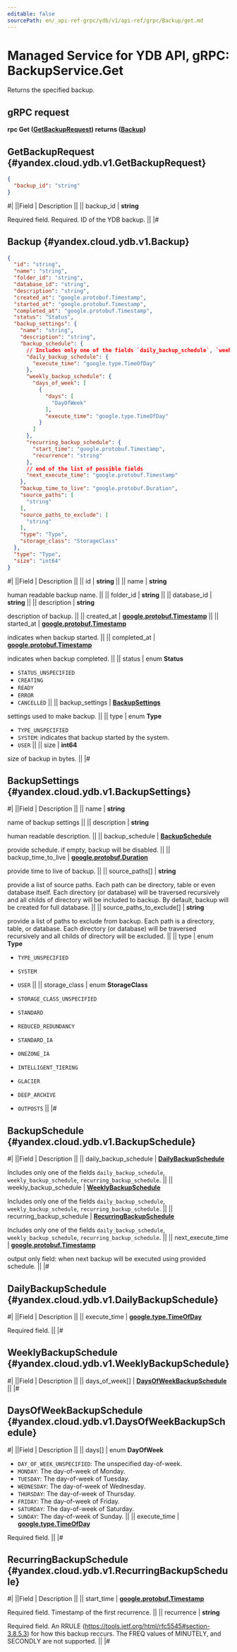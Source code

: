 ```yaml
---
editable: false
sourcePath: en/_api-ref-grpc/ydb/v1/api-ref/grpc/Backup/get.md
---
```


# Managed Service for YDB API, gRPC: BackupService.Get

Returns the specified backup.

## gRPC request

**rpc Get ([GetBackupRequest](#yandex.cloud.ydb.v1.GetBackupRequest)) returns ([Backup](#yandex.cloud.ydb.v1.Backup))**

## GetBackupRequest {#yandex.cloud.ydb.v1.GetBackupRequest}

```json
{
  "backup_id": "string"
}
```

#|
||Field | Description ||
|| backup_id | **string**

Required field. Required. ID of the YDB backup. ||
|#

## Backup {#yandex.cloud.ydb.v1.Backup}

```json
{
  "id": "string",
  "name": "string",
  "folder_id": "string",
  "database_id": "string",
  "description": "string",
  "created_at": "google.protobuf.Timestamp",
  "started_at": "google.protobuf.Timestamp",
  "completed_at": "google.protobuf.Timestamp",
  "status": "Status",
  "backup_settings": {
    "name": "string",
    "description": "string",
    "backup_schedule": {
      // Includes only one of the fields `daily_backup_schedule`, `weekly_backup_schedule`, `recurring_backup_schedule`
      "daily_backup_schedule": {
        "execute_time": "google.type.TimeOfDay"
      },
      "weekly_backup_schedule": {
        "days_of_week": [
          {
            "days": [
              "DayOfWeek"
            ],
            "execute_time": "google.type.TimeOfDay"
          }
        ]
      },
      "recurring_backup_schedule": {
        "start_time": "google.protobuf.Timestamp",
        "recurrence": "string"
      },
      // end of the list of possible fields
      "next_execute_time": "google.protobuf.Timestamp"
    },
    "backup_time_to_live": "google.protobuf.Duration",
    "source_paths": [
      "string"
    ],
    "source_paths_to_exclude": [
      "string"
    ],
    "type": "Type",
    "storage_class": "StorageClass"
  },
  "type": "Type",
  "size": "int64"
}
```

#|
||Field | Description ||
|| id | **string** ||
|| name | **string**

human readable backup name. ||
|| folder_id | **string** ||
|| database_id | **string** ||
|| description | **string**

description of backup. ||
|| created_at | **[google.protobuf.Timestamp](https://developers.google.com/protocol-buffers/docs/reference/google.protobuf#timestamp)** ||
|| started_at | **[google.protobuf.Timestamp](https://developers.google.com/protocol-buffers/docs/reference/google.protobuf#timestamp)**

indicates when backup started. ||
|| completed_at | **[google.protobuf.Timestamp](https://developers.google.com/protocol-buffers/docs/reference/google.protobuf#timestamp)**

indicates when backup completed. ||
|| status | enum **Status**

- `STATUS_UNSPECIFIED`
- `CREATING`
- `READY`
- `ERROR`
- `CANCELLED` ||
|| backup_settings | **[BackupSettings](#yandex.cloud.ydb.v1.BackupSettings)**

settings used to make backup. ||
|| type | enum **Type**

- `TYPE_UNSPECIFIED`
- `SYSTEM`: indicates that backup started by the system.
- `USER` ||
|| size | **int64**

size of backup in bytes. ||
|#

## BackupSettings {#yandex.cloud.ydb.v1.BackupSettings}

#|
||Field | Description ||
|| name | **string**

name of backup settings ||
|| description | **string**

human readable description. ||
|| backup_schedule | **[BackupSchedule](#yandex.cloud.ydb.v1.BackupSchedule)**

provide schedule. if empty, backup will be disabled. ||
|| backup_time_to_live | **[google.protobuf.Duration](https://developers.google.com/protocol-buffers/docs/reference/csharp/class/google/protobuf/well-known-types/duration)**

provide time to live of backup. ||
|| source_paths[] | **string**

provide a list of source paths. Each path can be directory, table or even database itself.
Each directory (or database) will be traversed recursively and all childs of directory will be included to backup.
By default, backup will be created for full database. ||
|| source_paths_to_exclude[] | **string**

provide a list of paths to exclude from backup.
Each path is a directory, table, or database.
Each directory (or database) will be traversed recursively and all childs of directory will be excluded. ||
|| type | enum **Type**

- `TYPE_UNSPECIFIED`
- `SYSTEM`
- `USER` ||
|| storage_class | enum **StorageClass**

- `STORAGE_CLASS_UNSPECIFIED`
- `STANDARD`
- `REDUCED_REDUNDANCY`
- `STANDARD_IA`
- `ONEZONE_IA`
- `INTELLIGENT_TIERING`
- `GLACIER`
- `DEEP_ARCHIVE`
- `OUTPOSTS` ||
|#

## BackupSchedule {#yandex.cloud.ydb.v1.BackupSchedule}

#|
||Field | Description ||
|| daily_backup_schedule | **[DailyBackupSchedule](#yandex.cloud.ydb.v1.DailyBackupSchedule)**

Includes only one of the fields `daily_backup_schedule`, `weekly_backup_schedule`, `recurring_backup_schedule`. ||
|| weekly_backup_schedule | **[WeeklyBackupSchedule](#yandex.cloud.ydb.v1.WeeklyBackupSchedule)**

Includes only one of the fields `daily_backup_schedule`, `weekly_backup_schedule`, `recurring_backup_schedule`. ||
|| recurring_backup_schedule | **[RecurringBackupSchedule](#yandex.cloud.ydb.v1.RecurringBackupSchedule)**

Includes only one of the fields `daily_backup_schedule`, `weekly_backup_schedule`, `recurring_backup_schedule`. ||
|| next_execute_time | **[google.protobuf.Timestamp](https://developers.google.com/protocol-buffers/docs/reference/google.protobuf#timestamp)**

output only field: when next backup will be executed
using provided schedule. ||
|#

## DailyBackupSchedule {#yandex.cloud.ydb.v1.DailyBackupSchedule}

#|
||Field | Description ||
|| execute_time | **[google.type.TimeOfDay](https://github.com/googleapis/googleapis/blob/master/google/type/timeofday.proto)**

Required field.  ||
|#

## WeeklyBackupSchedule {#yandex.cloud.ydb.v1.WeeklyBackupSchedule}

#|
||Field | Description ||
|| days_of_week[] | **[DaysOfWeekBackupSchedule](#yandex.cloud.ydb.v1.DaysOfWeekBackupSchedule)** ||
|#

## DaysOfWeekBackupSchedule {#yandex.cloud.ydb.v1.DaysOfWeekBackupSchedule}

#|
||Field | Description ||
|| days[] | enum **DayOfWeek**

- `DAY_OF_WEEK_UNSPECIFIED`: The unspecified day-of-week.
- `MONDAY`: The day-of-week of Monday.
- `TUESDAY`: The day-of-week of Tuesday.
- `WEDNESDAY`: The day-of-week of Wednesday.
- `THURSDAY`: The day-of-week of Thursday.
- `FRIDAY`: The day-of-week of Friday.
- `SATURDAY`: The day-of-week of Saturday.
- `SUNDAY`: The day-of-week of Sunday. ||
|| execute_time | **[google.type.TimeOfDay](https://github.com/googleapis/googleapis/blob/master/google/type/timeofday.proto)**

Required field.  ||
|#

## RecurringBackupSchedule {#yandex.cloud.ydb.v1.RecurringBackupSchedule}

#|
||Field | Description ||
|| start_time | **[google.protobuf.Timestamp](https://developers.google.com/protocol-buffers/docs/reference/google.protobuf#timestamp)**

Required field. Timestamp of the first recurrence. ||
|| recurrence | **string**

Required field. An RRULE (https://tools.ietf.org/html/rfc5545#section-3.8.5.3) for how
this backup reccurs.
The FREQ values of MINUTELY, and SECONDLY are not supported. ||
|#